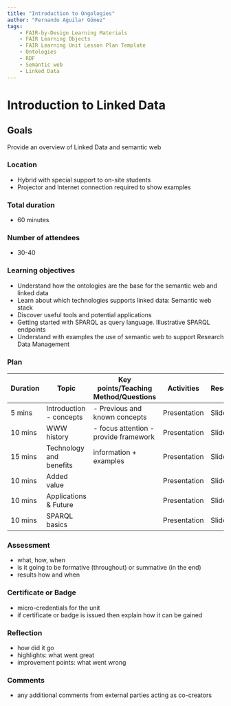 ```yaml
---
title: "Introduction to Ongologies"
author: "Fernando Aguilar Gómez"
tags: 
    - FAIR-by-Design Learning Materials
    - FAIR Learning Objects
    - FAIR Learning Unit Lesson Plan Template
    - Ontologies
    - RDF
    - Semantic web
    - Linked Data
---
```


# Introduction to Linked Data

## Goals
Provide an overview of Linked Data and semantic web


### Location
- Hybrid with special support to on-site students
- Projector and Internet connection required to show examples

### Total duration
- 60 minutes

### Number of attendees
- 30-40

### Learning objectives
- Understand how the ontologies are the base for the semantic web and linked data
- Learn about which technologies supports linked data: Semantic web stack
- Discover useful tools and potential applications
- Getting started with SPARQL as query language. Illustrative SPARQL endpoints
- Understand with examples the use of semantic web to support Research Data Management

### Plan
| Duration | Topic                  | Key points/Teaching Method/Questions                                   | Activities               | Resources                  |
|----------|------------------------|------------------------------------------------------------------------|--------------------------|----------------------------|
| 5 mins   | Introduction - concepts| - Previous and known concepts                                          | Presentation             | Slides                     |
| 10 mins  | WWW history            | - focus attention - provide framework                                  | Presentation             | Slides                     |
| 15 mins  | Technology and benefits| information + examples                                                 | Presentation             | Slides                     |
| 10 mins  | Added value            |                                                                        | Presentation             | Slides                     |
| 10 mins  | Applications & Future  |                                                                        | Presentation             | Slides                     |
| 10 mins  | SPARQL basics          |                                                                        | Presentation             | Slides                     |



### Assessment
- what, how, when
- is it going to be formative (throughout) or summative (in the end)
- results how and when

### Certificate or Badge
- micro-credentials for the unit
- if certificate or badge is issued then explain how it can be gained

### Reflection
- how did it go
- highlights: what went great
- improvement points: what went wrong

### Comments
- any additional comments from external parties acting as co-creators
